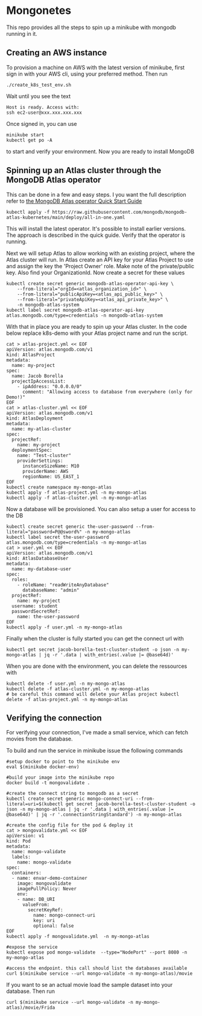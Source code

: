 # Mongonetes
This repo provides all the steps to spin up a minikube with mongodb running in it.
## Creating an AWS instance
To provision a machine on AWS with the latest version of minikube, first sign in with your AWS cli, using your preferred method. Then run
```
./create_k8s_test_env.sh
```
Wait until you see the text
```
Host is ready. Access with: 
ssh ec2-user@xxx.xxx.xxx.xxx
```
Once signed in, you can use
```
minikube start
kubectl get po -A
```
to start and verify your environment. Now you are ready to install MongoDB

## Spinning up an Atlas cluster through the MongoDB Atlas operator
This can be done in a few and easy steps. I you want the full description refer to [the MongoDB Atlas operator Quick Start Guide](https://www.mongodb.com/docs/atlas/reference/atlas-operator/ak8so-quick-start/#std-label-ak8so-quick-start-ref)
```
kubectl apply -f https://raw.githubusercontent.com/mongodb/mongodb-atlas-kubernetes/main/deploy/all-in-one.yaml
```
This will install the latest operator. It's possible to install earlier versions. The approach is described in the quick guide. Verify that the operator is running.

Next we will setup Atlas to allow working with an existing project, where the Atlas cluster will run. In Atlas create an API key for your Atlas Project to use and assign the key the 'Project Owner' role. Make note of the private/public key. Also find your OrganizationId.
Now create a secret for these values
```
kubectl create secret generic mongodb-atlas-operator-api-key \
    --from-literal="orgId=<atlas_organization_id>" \
    --from-literal="publicApiKey=<atlas_api_public_key>" \
    --from-literal="privateApiKey=<atlas_api_private_key>" \
    -n mongodb-atlas-system
kubectl label secret mongodb-atlas-operator-api-key atlas.mongodb.com/type=credentials -n mongodb-atlas-system
```
With that in place you are ready to spin up your Atlas cluster. In the code below replace k8s-demo with your Atlas project name and run the script.
```
cat > atlas-project.yml << EOF 
apiVersion: atlas.mongodb.com/v1
kind: AtlasProject
metadata:
  name: my-project
spec:
  name: Jacob Borella
  projectIpAccessList:
    - ipAddress: "0.0.0.0/0"
      comment: "Allowing access to database from everywhere (only for Demo!)"
EOF
cat > atlas-cluster.yml << EOF
apiVersion: atlas.mongodb.com/v1
kind: AtlasDeployment
metadata:
  name: my-atlas-cluster
spec:
  projectRef:
    name: my-project
  deploymentSpec:
    name: "Test-cluster"
    providerSettings:
      instanceSizeName: M10
      providerName: AWS
      regionName: US_EAST_1
EOF
kubectl create namespace my-mongo-atlas
kubectl apply -f atlas-project.yml -n my-mongo-atlas
kubectl apply -f atlas-cluster.yml -n my-mongo-atlas
```

Now a database will be provisioned. You can also setup a user for access to the DB
```
kubectl create secret generic the-user-password --from-literal="password=P@@sword%" -n my-mongo-atlas
kubectl label secret the-user-password atlas.mongodb.com/type=credentials -n my-mongo-atlas
cat > user.yml << EOF
apiVersion: atlas.mongodb.com/v1
kind: AtlasDatabaseUser
metadata:
  name: my-database-user
spec:
  roles:
    - roleName: "readWriteAnyDatabase"
      databaseName: "admin"
  projectRef:
    name: my-project
  username: student
  passwordSecretRef:
    name: the-user-password
EOF
kubectl apply -f user.yml -n my-mongo-atlas
```
Finally when the cluster is fully started you can get the connect url with
```
kubectl get secret jacob-borella-test-cluster-student -o json -n my-mongo-atlas | jq -r '.data | with_entries(.value |= @base64d)'
```
When you are done with the environment, you can delete the ressources with
```
kubectl delete -f user.yml -n my-mongo-atlas
kubectl delete -f atlas-cluster.yml -n my-mongo-atlas
# be careful this command will delete your Atlas project kubectl delete -f atlas-project.yml -n my-mongo-atlas
```
## Verifying the connection
For verifying your connection, I've made a small service, which can fetch movies from the database.

To build and run the service in minikube issue the following commands
```
#setup docker to point to the minikube env
eval $(minikube docker-env)

#build your image into the minikube repo
docker build -t mongovalidate .

#create the connect string to mongodb as a secret
kubectl create secret generic mongo-connect-uri --from-literal=uri=$(kubectl get secret jacob-borella-test-cluster-student -o json -n my-mongo-atlas | jq -r '.data | with_entries(.value |= @base64d)' | jq -r '.connectionStringStandard') -n my-mongo-atlas

#create the config file for the pod & deploy it
cat > mongovalidate.yml << EOF
apiVersion: v1
kind: Pod
metadata:
  name: mongo-validate
  labels:
    name: mongo-validate
spec:
  containers:
  - name: envar-demo-container
    image: mongovalidate
    imagePullPolicy: Never
    env:
    - name: DB_URI
      valueFrom:
        secretKeyRef:
          name: mongo-connect-uri
          key: uri
          optional: false
EOF
kubectl apply -f mongovalidate.yml  -n my-mongo-atlas

#expose the service
kubectl expose pod mongo-validate  --type="NodePort" --port 8080 -n my-mongo-atlas

#access the endpoint. this call should list the databases available
curl $(minikube service --url mongo-validate -n my-mongo-atlas)/movie
```
If you want to se an actual movie load the sample dataset into your database. Then run
```
curl $(minikube service --url mongo-validate -n my-mongo-atlas)/movie/Frida
```